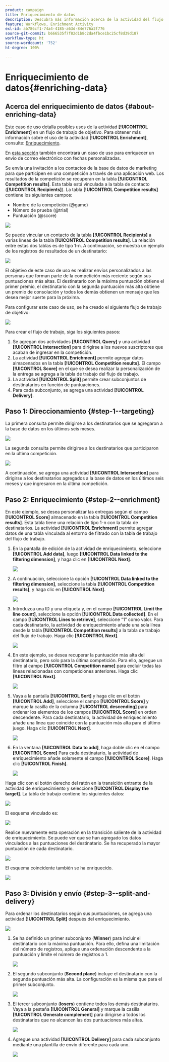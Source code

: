 ```yaml
---
product: campaign
title: Enriquecimiento de datos
description: Descubra más información acerca de la actividad del flujo de trabajo Enriquecimiento
feature: Workflows, Enrichment Activity
exl-id: ab786cf1-74a4-4185-a63d-84e776a2f776
source-git-commit: b666535f7f82d1b8c2da4fbce1bc25cf8d39d187
workflow-type: ht
source-wordcount: '752'
ht-degree: 100%

---
```


# Enriquecimiento de datos{#enriching-data}



## Acerca del enriquecimiento de datos {#about-enriching-data}

Este caso de uso detalla posibles usos de la actividad **[!UICONTROL Enrichment]** en un flujo de trabajo de objetivo. Para obtener más información sobre el uso de la actividad **[!UICONTROL Enrichment]**, consulte: [Enriquecimiento](enrichment.md).

En [esta sección](email-enrichment-with-custom-date-fields.md) también encontrará un caso de uso para enriquecer un envío de correo electrónico con fechas personalizadas.

Se envía una invitación a los contactos de la base de datos de marketing para que participen en una competición a través de una aplicación web. Los resultados de la competición se recuperan en la tabla **[!UICONTROL Competition results]**. Esta tabla está vinculada a la tabla de contacto (**[!UICONTROL Recipients]**). La tabla **[!UICONTROL Competition results]** contiene los siguientes campos:

* Nombre de la competición (@game)
* Número de prueba (@trial)
* Puntuación (@score)

![](assets/uc1_enrich_1.png)

Se puede vincular un contacto de la tabla **[!UICONTROL Recipients]** a varias líneas de la tabla **[!UICONTROL Competition results]**. La relación entre estas dos tablas es de tipo 1-n. A continuación, se muestra un ejemplo de los registros de resultados de un destinatario:

![](assets/uc1_enrich_2.png)

El objetivo de este caso de uso es realizar envíos personalizados a las personas que forman parte de la competición más reciente según sus puntuaciones más altas. El destinatario con la máxima puntuación obtiene el primer premio, el destinatario con la segunda puntuación más alta obtiene un premio de consolación y todos los demás obtienen un mensaje que les desea mejor suerte para la próxima.

Para configurar este caso de uso, se ha creado el siguiente flujo de trabajo de objetivo:

![](assets/uc1_enrich_3.png)

Para crear el flujo de trabajo, siga los siguientes pasos:

1. Se agregan dos actividades **[!UICONTROL Query]** y una actividad **[!UICONTROL Intersection]** para dirigirse a los nuevos suscriptores que acaban de ingresar en la competición.
1. La actividad **[!UICONTROL Enrichment]** permite agregar datos almacenados en la tabla **[!UICONTROL Competition results]**. El campo **[!UICONTROL Score]** en el que se desea realizar la personalización de la entrega se agrega a la tabla de trabajo del flujo de trabajo.
1. La actividad **[!UICONTROL Split]** permite crear subconjuntos de destinatarios en función de puntuaciones.
1. Para cada subconjunto, se agrega una actividad **[!UICONTROL Delivery]**.

## Paso 1: Direccionamiento {#step-1--targeting}

La primera consulta permite dirigirse a los destinatarios que se agregaron a la base de datos en los últimos seis meses.

![](assets/uc1_enrich_4.png)

La segunda consulta permite dirigirse a los destinatarios que participaron en la última competición.

![](assets/uc1_enrich_5.png)

A continuación, se agrega una actividad **[!UICONTROL Intersection]** para dirigirse a los destinatarios agregados a la base de datos en los últimos seis meses y que ingresaron en la última competición.

## Paso 2: Enriquecimiento {#step-2--enrichment}

En este ejemplo, se desea personalizar las entregas según el campo **[!UICONTROL Score]** almacenado en la tabla **[!UICONTROL Competition results]**. Esta tabla tiene una relación de tipo 1-n con la tabla de destinatarios. La actividad **[!UICONTROL Enrichment]** permite agregar datos de una tabla vinculada al entorno de filtrado con la tabla de trabajo del flujo de trabajo.

1. En la pantalla de edición de la actividad de enriquecimiento, seleccione **[!UICONTROL Add data]**, luego **[!UICONTROL Data linked to the filtering dimension]**, y haga clic en **[!UICONTROL Next]**.

   ![](assets/uc1_enrich_6.png)

1. A continuación, seleccione la opción **[!UICONTROL Data linked to the filtering dimension]**, seleccione la tabla **[!UICONTROL Competition results]**, y haga clic en **[!UICONTROL Next]**.

   ![](assets/uc1_enrich_7.png)

1. Introduzca una ID y una etiqueta y, en el campo **[!UICONTROL Limit the line count]**, seleccione la opción **[!UICONTROL Data collected]**. En el campo **[!UICONTROL Lines to retrieve]**, seleccione “1” como valor. Para cada destinatario, la actividad de enriquecimiento añade una sola línea desde la tabla **[!UICONTROL Competition results]** a la tabla de trabajo del flujo de trabajo. Haga clic **[!UICONTROL Next]**.

   ![](assets/uc1_enrich_8.png)

1. En este ejemplo, se desea recuperar la puntuación más alta del destinatario, pero solo para la última competición. Para ello, agregue un filtro al campo **[!UICONTROL Competition name]** para excluir todas las líneas relacionadas con competiciones anteriores. Haga clic **[!UICONTROL Next]**.

   ![](assets/uc1_enrich_9.png)

1. Vaya a la pantalla **[!UICONTROL Sort]** y haga clic en el botón **[!UICONTROL Add]**, seleccione el campo **[!UICONTROL Score]** y marque la casilla de la columna **[!UICONTROL descending]** para ordenar los elementos de los campos **[!UICONTROL Score]** en orden descendente. Para cada destinatario, la actividad de enriquecimiento añade una línea que coincide con la puntuación más alta para el último juego. Haga clic **[!UICONTROL Next]**.

   ![](assets/uc1_enrich_10.png)

1. En la ventana **[!UICONTROL Data to add]**, haga doble clic en el campo **[!UICONTROL Score]** Para cada destinatario, la actividad de enriquecimiento añade solamente el campo **[!UICONTROL Score]**. Haga clic **[!UICONTROL Finish]**.

   ![](assets/uc1_enrich_11.png)

Haga clic con el botón derecho del ratón en la transición entrante de la actividad de enriquecimiento y seleccione **[!UICONTROL Display the target]**. La tabla de trabajo contiene los siguientes datos:

![](assets/uc1_enrich_13.png)

El esquema vinculado es:

![](assets/uc1_enrich_15.png)

Realice nuevamente esta operación en la transición saliente de la actividad de enriquecimiento. Se puede ver que se han agregado los datos vinculados a las puntuaciones del destinatario. Se ha recuperado la mayor puntuación de cada destinatario.

![](assets/uc1_enrich_12.png)

El esquema coincidente también se ha enriquecido.

![](assets/uc1_enrich_14.png)

## Paso 3: División y envío {#step-3--split-and-delivery}

Para ordenar los destinatarios según sus puntuaciones, se agrega una actividad **[!UICONTROL Split]** después del enriquecimiento.

![](assets/uc1_enrich_18.png)

1. Se ha definido un primer subconjunto (**Winner**) para incluir el destinatario con la máxima puntuación. Para ello, defina una limitación del número de registros, aplique una ordenación descendente a la puntuación y limite el número de registros a 1.

   ![](assets/uc1_enrich_16.png)

1. El segundo subconjunto (**Second place**) incluye el destinatario con la segunda puntuación más alta. La configuración es la misma que para el primer subconjunto.

   ![](assets/uc1_enrich_17.png)

1. El tercer subconjunto (**losers**) contiene todos los demás destinatarios. Vaya a la pestaña **[!UICONTROL General]** y marque la casilla **[!UICONTROL Generate complement]** para dirigirse a todos los destinatarios que no alcancen las dos puntuaciones más altas.

   ![](assets/uc1_enrich_19.png)

1. Agregue una actividad **[!UICONTROL Delivery]** para cada subconjunto mediante una plantilla de envío diferente para cada uno.

   ![](assets/uc1_enrich_20.png)
